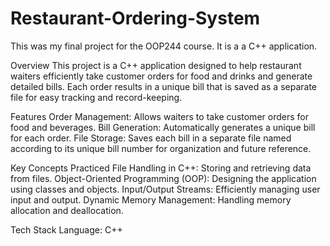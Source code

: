 # Restaurant-Ordering-System
This was my final project for the OOP244 course. It is a a C++ application.

Overview
This project is a C++ application designed to help restaurant waiters efficiently take customer orders for food and drinks and generate detailed bills. Each order results in a unique bill that is saved as a separate file for easy tracking and record-keeping.

Features
Order Management: Allows waiters to take customer orders for food and beverages.
Bill Generation: Automatically generates a unique bill for each order.
File Storage: Saves each bill in a separate file named according to its unique bill number for organization and future reference.

Key Concepts Practiced
File Handling in C++: Storing and retrieving data from files.
Object-Oriented Programming (OOP): Designing the application using classes and objects.
Input/Output Streams: Efficiently managing user input and output.
Dynamic Memory Management: Handling memory allocation and deallocation.

Tech Stack
Language: C++
